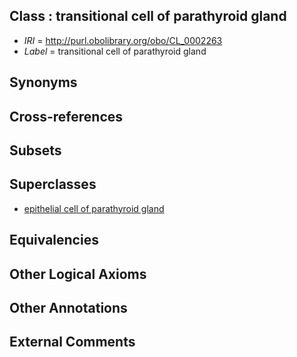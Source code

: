 
## Class : transitional cell of parathyroid gland

 * *IRI* = http://purl.obolibrary.org/obo/CL_0002263
 * *Label* = transitional cell of parathyroid gland

## Synonyms


## Cross-references


## Subsets


## Superclasses

 * [epithelial cell of parathyroid gland](../../CL/60/CL_0002260.md)

## Equivalencies


## Other Logical Axioms


## Other Annotations


## External Comments


